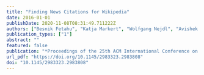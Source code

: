 ```yaml
---
title: "Finding News Citations for Wikipedia"
date: 2016-01-01
publishDate: 2020-11-08T08:31:49.711222Z
authors: ["Besnik Fetahu", "Katja Markert", "Wolfgang Nejdl", "Avishek Anand"]
publication_types: ["1"]
abstract: ""
featured: false
publication: "*Proceedings of the 25th ACM International Conference on Information and Knowledge Management, CIKM 2016, Indianapolis, IN, USA, October 24-28, 2016*"
url_pdf: "https://doi.org/10.1145/2983323.2983808"
doi: "10.1145/2983323.2983808"
---
```


